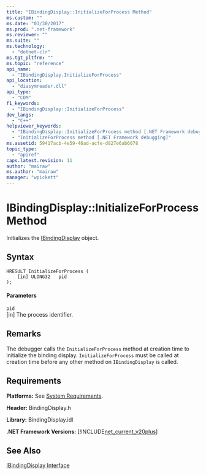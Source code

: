 ```yaml
---
title: "IBindingDisplay::InitializeForProcess Method"
ms.custom: ""
ms.date: "03/30/2017"
ms.prod: ".net-framework"
ms.reviewer: ""
ms.suite: ""
ms.technology: 
  - "dotnet-clr"
ms.tgt_pltfrm: ""
ms.topic: "reference"
api_name: 
  - "IBindingDisplay.InitializeForProcess"
api_location: 
  - "diasymreader.dll"
api_type: 
  - "COM"
f1_keywords: 
  - "IBindingDisplay::InitializeForProcess"
dev_langs: 
  - "C++"
helpviewer_keywords: 
  - "IBindingDisplay::InitializeForProcess method [.NET Framework debugging]"
  - "InitializeForProcess method [.NET Framework debugging]"
ms.assetid: 59417acb-4e59-46ad-acfe-d827e6ab6078
topic_type: 
  - "apiref"
caps.latest.revision: 11
author: "mairaw"
ms.author: "mairaw"
manager: "wpickett"
---
```

# IBindingDisplay::InitializeForProcess Method
Initializes the [IBindingDisplay](../../../../docs/framework/unmanaged-api/diagnostics/ibindingdisplay-interface.md) object.  
  
## Syntax  
  
```  
HRESULT InitializeForProcess (  
    [in] ULONG32   pid  
);  
```  
  
#### Parameters  
 `pid`  
 [in] The process identifier.  
  
## Remarks  
 The debugger calls the `InitializeForProcess` method at creation time to initialize the binding display. `InitializeForProcess` must be called at creation time before any other method on `IBindingDisplay` is called.  
  
## Requirements  
 **Platforms:** See [System Requirements](../../../../docs/framework/get-started/system-requirements.md).  
  
 **Header:** BindingDisplay.h  
  
 **Library:** BindingDisplay.idl  
  
 **.NET Framework Versions:** [!INCLUDE[net_current_v20plus](../../../../includes/net-current-v20plus-md.md)]  
  
## See Also  
 [IBindingDisplay Interface](../../../../docs/framework/unmanaged-api/diagnostics/ibindingdisplay-interface.md)
